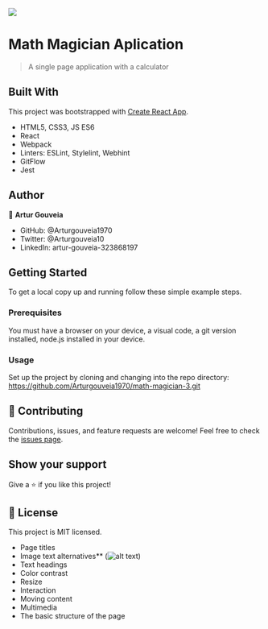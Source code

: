 ![](https://img.shields.io/badge/Microverse-blueviolet)

# Math Magician Aplication

> A single page application with a calculator

## Built With

This project was bootstrapped with [Create React App](https://github.com/facebook/create-react-app).
- HTML5, CSS3, JS ES6
- React
- Webpack
- Linters: ESLint, Stylelint, Webhint
- GitFlow
- Jest

## Author

👤 **Artur Gouveia**

- GitHub: @Arturgouveia1970
- Twitter: @Arturgouveia10
- LinkedIn: artur-gouveia-323868197
   
## Getting Started

To get a local copy up and running follow these simple example steps.

### Prerequisites

You must have a browser on your device, a visual code, a git version installed, node.js installed in your device.

### Usage

Set up the project by cloning and changing into the repo directory:
https://github.com/Arturgouveia1970/math-magician-3.git


## 🤝 Contributing

Contributions, issues, and feature requests are welcome!
Feel free to check the [issues page](../../issues/).

## Show your support

Give a ⭐️ if you like this project!

## 📝 License

This project is MIT licensed.
- Page titles
- Image text alternatives** (<img alt="alt text">)
- Text headings
- Color contrast
- Resize
- Interaction
- Moving content
- Multimedia
- The basic structure of the page

